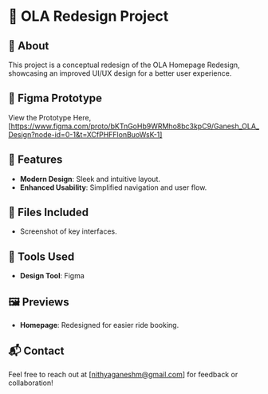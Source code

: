 # 🚗 OLA Redesign Project  

## 📖 About  
This project is a conceptual redesign of the OLA Homepage Redesign, showcasing an improved UI/UX design for a better user experience.  

## 🔗 Figma Prototype  
View the Prototype Here,
[https://www.figma.com/proto/bKTnGoHb9WRMho8bc3kpC9/Ganesh_OLA_Design?node-id=0-1&t=XCfPHFFlonBuoWsK-1]

## 🌟 Features  
- **Modern Design**: Sleek and intuitive layout.  
- **Enhanced Usability**: Simplified navigation and user flow.

## 📂 Files Included    
- Screenshot of key interfaces.   

## 🔧 Tools Used  
- **Design Tool**: Figma

## 🖼️ Previews  
- **Homepage**: Redesigned for easier ride booking. 

## 📬 Contact  
Feel free to reach out at [nithyaganeshm@gmail.com] for feedback or collaboration!  
